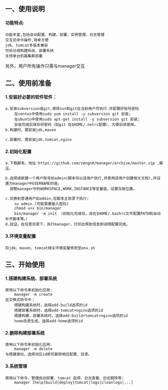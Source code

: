 ## 一、使用说明
#### 功能特点:
    功能丰富,包括自动配置、构建、部署、实例管理、日志管理
    交互式命令操作,简单方便
    jdk、tomcat多版本兼容
    可拆分成构建系统、部署系统
    支持单台机器集群部署
    
另外，用户所有操作只需与manager交互
## 二、使用前准备
#### 1.安装好必要的软件软件：
    a.安装subversion或git,使得svn和git在当前用户可执行.并配置好账号密码
        在centos中使用sudo yum install -y subversion git 安装;
        在ubuntu中使用sudo apt-get install -y subversion git 安装;
        安装完成后保存好密码（如git 在$HOME/.netrc配置），方便后续使用。
    b.构建时，需安装jdk,maven
        
    c.部署时，需安装jdk,tomcat,nginx

#### 2.初始化配置
    a.下载脚本，地址:https://github.com/zengnm/manager/archive/master.zip ,解压。
        
    b.选择或新建一个用户账号如admin(脚本将以该用户执行,并使用该用户创建相关文档),并设置为manager中USERNAME的值;
      调整manager中的WORKSPACE,WORK,INSTANCE等变量值，设置存放位置。
       
    c.切换到普通用户如admin,在脚本主目录下执行:
        su admin (可能需要输入密码)
        chmod u+x bin/manager
        bin/manager -m init （初始化完成后，会在$HOME/.bashrc文件配置PATH和自动补齐脚本等。）
    d.验证。在任意目录下，执行manager，打印出帮助信息即说明配置完成。
#### 3.环境变量配置
    将jdk、maven、tomcat相关环境变量修改至env.sh

## 三、开始使用
#### 1.搭建构建系统、部署系统
    使用以下命令来初始化应用:
        manager -m create
    在交换式命令中：
        搭建构建系统时，选择add-build选项的id
        搭建部署系统时，选择add-tomcat+nginx选项的id
        搭建构建、部署系统时，选择add-build+tomcat+nginx选项的id
        home目录生成，选择add-home选项的id
#### 2.删除构建部署系统
    使用以下命令来初始化应用:
        manager -m delete
    与搭建类似，选择对应id即可删除相应配置、目录。
#### 3.系统管理
    使用以下命令，管理自动部署、tomcat 启停、日志查看、日志删除等:
        manager [help|build|deploy|tomcat|logs|cleanlogs|...]
